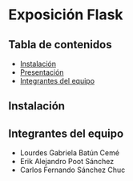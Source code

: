# Exposición Flask

## **Tabla de contenidos**

- [Instalación](#instalacion)
- [Presentación](./presentacion.md)
- [Integrantes del equipo](#integrantes-del-equipo)

## **Instalación**

## **Integrantes del equipo**
- Lourdes Gabriela Batún Cemé
- Erik Alejandro Poot Sánchez
- Carlos Fernando Sánchez Chuc
